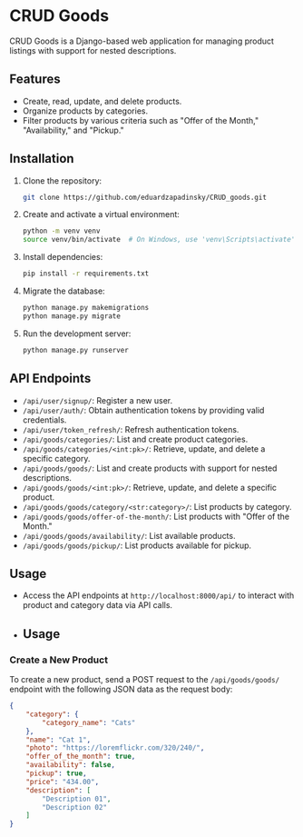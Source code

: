 # CRUD Goods

CRUD Goods is a Django-based web application for managing product listings with support for nested descriptions.

## Features

- Create, read, update, and delete products.
- Organize products by categories.
- Filter products by various criteria such as "Offer of the Month," "Availability," and "Pickup."

## Installation

1. Clone the repository:

   ```bash
   git clone https://github.com/eduardzapadinsky/CRUD_goods.git
   ```

2. Create and activate a virtual environment:

   ```bash
   python -m venv venv
   source venv/bin/activate  # On Windows, use 'venv\Scripts\activate'
   ```

3. Install dependencies:

   ```bash
   pip install -r requirements.txt
   ```

4. Migrate the database:

   ```bash
   python manage.py makemigrations
   python manage.py migrate
   ```

5. Run the development server:

   ```bash
   python manage.py runserver
   ```

## API Endpoints

- `/api/user/signup/`: Register a new user.
- `/api/user/auth/`: Obtain authentication tokens by providing valid credentials.
- `/api/user/token_refresh/`: Refresh authentication tokens.
- `/api/goods/categories/`: List and create product categories.
- `/api/goods/categories/<int:pk>/`: Retrieve, update, and delete a specific category.
- `/api/goods/goods/`: List and create products with support for nested descriptions.
- `/api/goods/goods/<int:pk>/`: Retrieve, update, and delete a specific product.
- `/api/goods/goods/category/<str:category>/`: List products by category.
- `/api/goods/goods/offer-of-the-month/`: List products with "Offer of the Month."
- `/api/goods/goods/availability/`: List available products.
- `/api/goods/goods/pickup/`: List products available for pickup.


## Usage

- Access the API endpoints at `http://localhost:8000/api/` to interact with product and category data via API calls.
- ## Usage

### Create a New Product

To create a new product, send a POST request to the `/api/goods/goods/` endpoint with the following JSON data as the request body:

```json
{
    "category": {
        "category_name": "Cats"
    },
    "name": "Cat 1",
    "photo": "https://loremflickr.com/320/240/",
    "offer_of_the_month": true,
    "availability": false,
    "pickup": true,
    "price": "434.00",
    "description": [
        "Description 01",
        "Description 02"
    ]
}
```





